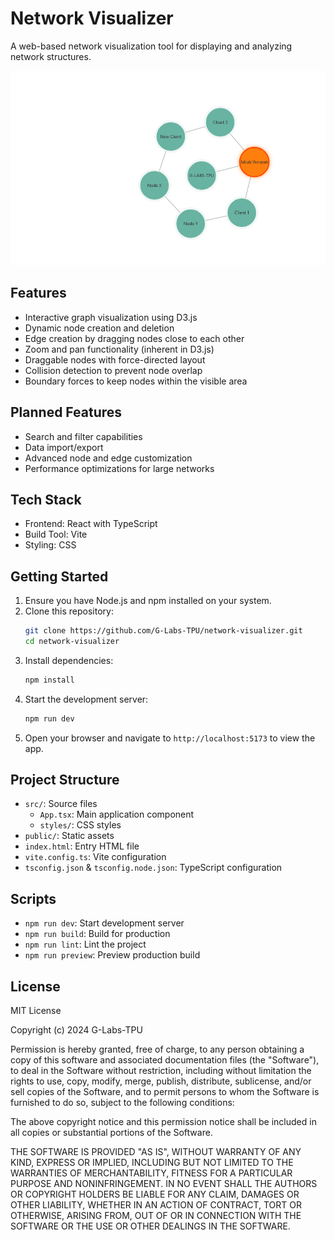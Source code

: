 # Network Visualizer

A web-based network visualization tool for displaying and analyzing network structures.

![alt text](preview.png)

## Features
- Interactive graph visualization using D3.js
- Dynamic node creation and deletion
- Edge creation by dragging nodes close to each other
- Zoom and pan functionality (inherent in D3.js)
- Draggable nodes with force-directed layout
- Collision detection to prevent node overlap
- Boundary forces to keep nodes within the visible area

## Planned Features
- Search and filter capabilities
- Data import/export
- Advanced node and edge customization
- Performance optimizations for large networks

## Tech Stack
- Frontend: React with TypeScript
- Build Tool: Vite
- Styling: CSS

## Getting Started
1. Ensure you have Node.js and npm installed on your system.
2. Clone this repository:
   ```bash
   git clone https://github.com/G-Labs-TPU/network-visualizer.git
   cd network-visualizer
   ```
3. Install dependencies:
   ```bash
   npm install
   ```
4. Start the development server:
   ```bash
   npm run dev
   ```
5. Open your browser and navigate to `http://localhost:5173` to view the app.

## Project Structure
- `src/`: Source files
  - `App.tsx`: Main application component
  - `styles/`: CSS styles
- `public/`: Static assets
- `index.html`: Entry HTML file
- `vite.config.ts`: Vite configuration
- `tsconfig.json` & `tsconfig.node.json`: TypeScript configuration

## Scripts
- `npm run dev`: Start development server
- `npm run build`: Build for production
- `npm run lint`: Lint the project
- `npm run preview`: Preview production build

## License
MIT License

Copyright (c) 2024 G-Labs-TPU

Permission is hereby granted, free of charge, to any person obtaining a copy
of this software and associated documentation files (the "Software"), to deal
in the Software without restriction, including without limitation the rights
to use, copy, modify, merge, publish, distribute, sublicense, and/or sell
copies of the Software, and to permit persons to whom the Software is
furnished to do so, subject to the following conditions:

The above copyright notice and this permission notice shall be included in all
copies or substantial portions of the Software.

THE SOFTWARE IS PROVIDED "AS IS", WITHOUT WARRANTY OF ANY KIND, EXPRESS OR
IMPLIED, INCLUDING BUT NOT LIMITED TO THE WARRANTIES OF MERCHANTABILITY,
FITNESS FOR A PARTICULAR PURPOSE AND NONINFRINGEMENT. IN NO EVENT SHALL THE
AUTHORS OR COPYRIGHT HOLDERS BE LIABLE FOR ANY CLAIM, DAMAGES OR OTHER
LIABILITY, WHETHER IN AN ACTION OF CONTRACT, TORT OR OTHERWISE, ARISING FROM,
OUT OF OR IN CONNECTION WITH THE SOFTWARE OR THE USE OR OTHER DEALINGS IN THE
SOFTWARE.


